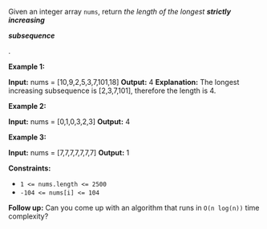 Given an integer array `nums`, return _the length of the longest **strictly increasing**_

_**subsequence**_

.

**Example 1:**

**Input:** nums = \[10,9,2,5,3,7,101,18\]
**Output:** 4
**Explanation:** The longest increasing subsequence is \[2,3,7,101\], therefore the length is 4.

**Example 2:**

**Input:** nums = \[0,1,0,3,2,3\]
**Output:** 4

**Example 3:**

**Input:** nums = \[7,7,7,7,7,7,7\]
**Output:** 1

**Constraints:**

*   `1 <= nums.length <= 2500`
*   `-104 <= nums[i] <= 104`

**Follow up:** Can you come up with an algorithm that runs in `O(n log(n))` time complexity?
